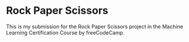 # Rock Paper Scissors

This is my submission for the Rock Paper Scissors project in the Machine Learning Certification Course by freeCodeCamp. 
